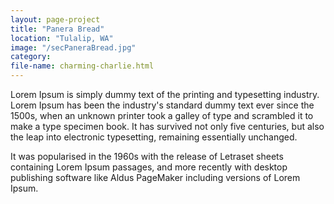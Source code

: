 ```yaml
---
layout: page-project
title: "Panera Bread"
location: "Tulalip, WA"
image: "/secPaneraBread.jpg"
category:
file-name: charming-charlie.html
---
```


Lorem Ipsum is simply dummy text of the printing and typesetting industry. Lorem Ipsum has been the industry's standard dummy text ever since the 1500s, when an unknown printer took a galley of type and scrambled it to make a type specimen book. It has survived not only five centuries, but also the leap into electronic typesetting, remaining essentially unchanged.

It was popularised in the 1960s with the release of Letraset sheets containing Lorem Ipsum passages, and more recently with desktop publishing software like Aldus PageMaker including versions of Lorem Ipsum.
